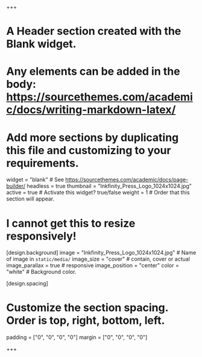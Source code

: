 +++
# A Header section created with the Blank widget.
# Any elements can be added in the body: https://sourcethemes.com/academic/docs/writing-markdown-latex/
# Add more sections by duplicating this file and customizing to your requirements.

widget = "blank"  # See https://sourcethemes.com/academic/docs/page-builder/
headless = true
thumbnail = "Inkfinity_Press_Logo_1024x1024.jpg"
active = true  # Activate this widget? true/false
weight = 1  # Order that this section will appear.

# I cannot get this to resize responsively! 
[design.background]
  image = "Inkfinity_Press_Logo_1024x1024.jpg"  # Name of image in `static/media/`
  image_size = "cover" # contain, cover or actual
  image_parallax = true # responsive 
  image_position = "center"
  color = "white" # Background color.
  
[design.spacing]
  # Customize the section spacing. Order is top, right, bottom, left.
  padding = ["0", "0", "0", "0"]
  margin = ["0", "0", "0", "0"] 
  
+++

<!-- 

Image in static (used to set the size of the widget).
I tried to get this to cover the entire width of the screen but 
haven't been able to work it out. It sits in the widget and the 
widget has a margin

-->

<!-- 
{{< figure src="wilhelm-gunkel-6bibCUj3lfA-unsplash.jpg" 
           alt="Typewriter showing text: the best way is to start">}}

{{< figure src="wilhelm-gunkel-6bibCUj3lfA-unsplash.jpg" 
           alt="Typewriter showing text: the best way is to start">}}

![](/media/img/wilhelm-gunkel-6bibCUj3lfA-unsplash.jpg){width = "100%"}
-->

<center>
<img src = "Inkfinity_Press_Logo_1024x1024.jpg"
     alt = "Inkfinity Press logo"
     style = "width: 100%; max-width: 100%; opacity: 0;">
</center>


<!--
&nbsp;<br/><br/><br/><br/><br/><br/><br/><br/><br/><br/><br/><br/><br/><br/><br/><br/><br/><br/>
-->




















